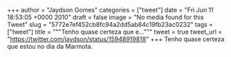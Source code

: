 
+++
author = "Jaydson Gomes"
categories = ["tweet"]
date = "Fri Jun 11 18:53:05 +0000 2010"
draft = false
image = "No media found for this Tweet"
slug = "5772e7ef452cb8fc94a2dd5ab84c19fb23ac0232"
tags = ["tweet"]
title = """Tenho quase certeza que e..."""
tweet = true
tweet_url = "https://twitter.com/jaydson/status/15948919818"
+++
Tenho quase certeza que estou no dia da Marmota.
